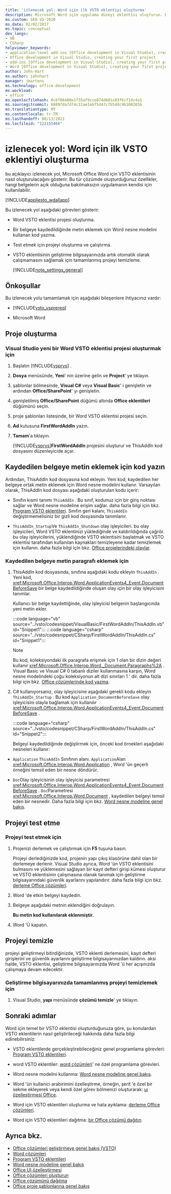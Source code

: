 ```yaml
---
title: 'izlenecek yol: Word için ilk VSTO eklentiyi oluşturma'
description: Microsoft Word için uygulama düzeyi eklentisi oluşturun. Bu özellik, hangi belgelerin açık olduğuna bakılmaksızın uygulamanın kendisi için kullanılabilir.
ms.custom: SEO-VS-2020
ms.date: 02/02/2017
ms.topic: conceptual
dev_langs:
- VB
- CSharp
helpviewer_keywords:
- application-level add-ins [Office development in Visual Studio], creating your first project
- Office development in Visual Studio, creating your first project
- add-ins [Office development in Visual Studio], creating your first project
- Word [Office development in Visual Studio], creating your first project
author: John-Hart
ms.author: johnhart
manager: jmartens
ms.technology: office-development
ms.workload:
- office
ms.openlocfilehash: 0c6f06400e1f35af9cce874d601c03f6cf1dc4a1
ms.sourcegitcommit: 68897da7d74c31ae1ebf5d47c7b5ddc9b108265b
ms.translationtype: MT
ms.contentlocale: tr-TR
ms.lasthandoff: 08/13/2021
ms.locfileid: "122155466"
---
```

# <a name="walkthrough-create-your-first-vsto-add-in-for-word"></a>izlenecek yol: Word için ilk VSTO eklentiyi oluşturma
  bu açıklayıcı izlenecek yol, Microsoft Office Word için VSTO eklentisinin nasıl oluşturulacağını gösterir. Bu tür çözümde oluşturduğunuz özellikler, hangi belgelerin açık olduğuna bakılmaksızın uygulamanın kendisi için kullanılabilir.

 [!INCLUDE[appliesto_wdallapp](../vsto/includes/appliesto-wdallapp-md.md)]

 Bu izlenecek yol aşağıdaki görevleri gösterir:

- Word VSTO eklentisi projesi oluşturma.

- Bir belgeye kaydedildiğinde metin eklemek için Word nesne modelini kullanan kod yazma.

- Test etmek için projeyi oluşturma ve çalıştırma.

- VSTO eklentisinin geliştirme bilgisayarınızda artık otomatik olarak çalışmamasını sağlamak için tamamlanmış projeyi temizleme.

  [!INCLUDE[note_settings_general](../sharepoint/includes/note-settings-general-md.md)]

## <a name="prerequisites"></a>Önkoşullar
 Bu izlenecek yolu tamamlamak için aşağıdaki bileşenlere ihtiyacınız vardır:

- [!INCLUDE[vsto_vsprereq](../vsto/includes/vsto-vsprereq-md.md)]

- Microsoft Word

## <a name="create-the-project"></a>Proje oluşturma

### <a name="to-create-a-new-word-vsto-add-in-project-in-visual-studio"></a>Visual Studio yeni bir Word VSTO eklentisi projesi oluşturmak için

1. Başlatın [!INCLUDE[vsprvs](../sharepoint/includes/vsprvs-md.md)] .

2. **Dosya** menüsünde, **Yeni**' nin üzerine gelin ve **Project**' ye tıklayın.

3. şablonlar bölmesinde, **Visual C#** veya **Visual Basic**' i genişletin ve ardından **Office/SharePoint**' yı genişletin.

4. genişletilmiş **Office/SharePoint** düğümü altında **Office eklentileri** düğümünü seçin.

5. proje şablonları listesinde, bir Word VSTO eklentisi projesi seçin.

6. **Ad** kutusuna **FirstWordAddIn** yazın.

7. **Tamam**'a tıklayın.

     [!INCLUDE[vsprvs](../sharepoint/includes/vsprvs-md.md)]**FirstWordAddIn** projesini oluşturur ve ThisAddIn kod dosyasını düzenleyicide açar.

## <a name="write-code-to-add-text-to-the-saved-document"></a>Kaydedilen belgeye metin eklemek için kod yazın
 Ardından, ThisAddIn kod dosyasına kod ekleyin. Yeni kod, kaydedilen her belgeye ortak metin eklemek için Word nesne modelini kullanır. Varsayılan olarak, ThisAddIn kod dosyası aşağıdaki oluşturulan kodu içerir:

- Sınıfın kısmi tanımı `ThisAddIn` . Bu sınıf, kodunuz için bir giriş noktası sağlar ve Word nesne modeline erişim sağlar. daha fazla bilgi için bkz. [Program VSTO eklentileri](../vsto/programming-vsto-add-ins.md). Sınıfın geri kalanı, `ThisAddIn` değiştirmemelisiniz bir gizli kod dosyasında tanımlanır.

- `ThisAddIn_Startup`Ve `ThisAddIn_Shutdown` olay işleyicileri. bu olay işleyicileri, Word VSTO eklentinizi yüklediğinde ve kaldırıldığında çağrılır. bu olay işleyicilerini, yüklendiğinde VSTO eklentisini başlatmak ve VSTO eklentisi tarafından kullanılan kaynakları temizleyene kadar temizlemek için kullanın. daha fazla bilgi için bkz. [Office projelerindeki olaylar](../vsto/events-in-office-projects.md).

### <a name="to-add-a-paragraph-of-text-to-the-saved-document"></a>Kaydedilen belgeye metin paragrafı eklemek için

1. ThisAddIn kod dosyasında, sınıfına aşağıdaki kodu ekleyin `ThisAddIn` . Yeni kod, <xref:Microsoft.Office.Interop.Word.ApplicationEvents4_Event.DocumentBeforeSave> bir belge kaydedildiğinde oluşan olay için bir olay işleyicisini tanımlar.

    Kullanıcı bir belge kaydettiğinde, olay işleyicisi belgenin başlangıcında yeni metin ekler.

    :::code language="vb" source="../vsto/codesnippet/VisualBasic/FirstWordAddIn/ThisAddIn.vb" id="Snippet1":::
    :::code language="csharp" source="../vsto/codesnippet/CSharp/FirstWordAddIn/ThisAddIn.cs" id="Snippet1":::

   > [!NOTE]
   > Bu kod, koleksiyondaki ilk paragrafa erişmek için 1 olan bir dizin değeri kullanır <xref:Microsoft.Office.Interop.Word._Document.Paragraphs%2A> . Visual Basic ve Visual C# 0 tabanlı diziler kullanmasına karşın, Word nesne modelindeki çoğu koleksiyonun alt dizi sınırları 1 ' dir. daha fazla bilgi için bkz. [Office çözümlerinde kod yazma](../vsto/writing-code-in-office-solutions.md).

2. C# kullanıyorsanız, olay işleyicisine aşağıdaki gerekli kodu ekleyin `ThisAddIn_Startup` . Bu kod `Application_DocumentBeforeSave` olay işleyicisini olayla bağlamak için kullanılır <xref:Microsoft.Office.Interop.Word.ApplicationEvents4_Event.DocumentBeforeSave> .

    :::code language="csharp" source="../vsto/codesnippet/CSharp/FirstWordAddIn/ThisAddIn.cs" id="Snippet2":::

   Belgeyi kaydedildiğinde değiştirmek için, önceki kod örnekleri aşağıdaki nesneleri kullanır:

- `Application` `ThisAddIn` Sınıfının alanı. `Application`Alan <xref:Microsoft.Office.Interop.Word.Application> , Word 'ün geçerli örneğini temsil eden bir nesne döndürür.

- `Doc`Olay işleyicisinin olay işleyicisi parametresi <xref:Microsoft.Office.Interop.Word.ApplicationEvents4_Event.DocumentBeforeSave> . `Doc`Parametresi <xref:Microsoft.Office.Interop.Word.Document> , kaydedilen belgeyi temsil eden bir nesnedir. Daha fazla bilgi için bkz. [Word nesne modeline genel bakış](../vsto/word-object-model-overview.md).

## <a name="test-the-project"></a>Projeyi test etme

### <a name="to-test-the-project"></a>Projeyi test etmek için

1. Projenizi derlemek ve çalıştırmak için **F5** tuşuna basın.

     Projeyi derlediğinizde kod, projenin yapı çıkış klasörüne dahil olan bir derlemeye derlenir. Visual Studio ayrıca, Word 'ün VSTO eklentisini bulmasını ve yüklemesini sağlayan bir kayıt defteri girişi kümesi oluşturur ve VSTO eklentisinin çalışmasına olanak tanımak için geliştirme bilgisayarındaki güvenlik ayarlarını yapılandırır. daha fazla bilgi için bkz. [derleme Office çözümleri](../vsto/building-office-solutions.md).

2. Word 'de etkin belgeyi kaydedin.

3. Belgeye aşağıdaki metnin eklendiğini doğrulayın.

     **Bu metin kod kullanılarak eklenmiştir.**

4. Word 'Ü kapatın.

## <a name="clean-up-the-project"></a>Projeyi temizle
 projeyi geliştirmeyi bitirdiğinizde, VSTO eklenti derlemesini, kayıt defteri girişlerini ve güvenlik ayarlarını geliştirme bilgisayarınızdan kaldırın. aksi halde, VSTO eklentisi, geliştirme bilgisayarınızda Word 'ü her açışınızda çalışmaya devam edecektir.

### <a name="to-clean-up-the-completed-project-on-your-development-computer"></a>Geliştirme bilgisayarınızda tamamlanmış projeyi temizlemek için

1. Visual Studio, **yapı** menüsünde **çözümü temizle**' ye tıklayın.

## <a name="next-steps"></a>Sonraki adımlar
 Word için temel bir VSTO eklentisi oluşturduğunuza göre, şu konulardan VSTO eklentilerin nasıl geliştirileceği hakkında daha fazla bilgi edinebilirsiniz:

- VSTO eklentilerde gerçekleştirebileceğiniz genel programlama görevleri: [Program VSTO eklentileri](../vsto/programming-vsto-add-ins.md).

- word VSTO eklentiler: [word çözümleri](../vsto/word-solutions.md)' ne özel programlama görevleri.

- Word nesne modelini kullanma: [Word nesne modeline genel bakış](../vsto/word-object-model-overview.md).

- Word 'ün kullanıcı arabirimini özelleştirme, örneğin, şerit 'e özel bir sekme ekleyerek veya kendi özel görev bölmenizi oluşturarak: [uı özelleştirmesi Office](../vsto/office-ui-customization.md).

- Word için VSTO eklentileri oluşturma ve hata ayıklama: [derleme Office çözümleri](../vsto/building-office-solutions.md).

- Word için VSTO eklentileri dağıtma: [bir Office çözümü dağıtın](../vsto/deploying-an-office-solution.md).

## <a name="see-also"></a>Ayrıca bkz.
- [Office çözümleri geliştirmeye genel bakış &#40;VSTO&#41;](../vsto/office-solutions-development-overview-vsto.md)
- [Word çözümleri](../vsto/word-solutions.md)
- [Program VSTO eklentileri](../vsto/programming-vsto-add-ins.md)
- [Word nesne modeline genel bakış](../vsto/word-object-model-overview.md)
- [Office UI özelleştirmesi](../vsto/office-ui-customization.md)
- [Office çözümleri oluşturun](../vsto/building-office-solutions.md)
- [Office çözümünü dağıtma](../vsto/deploying-an-office-solution.md)
- [Office proje şablonlarına genel bakış](../vsto/office-project-templates-overview.md)
